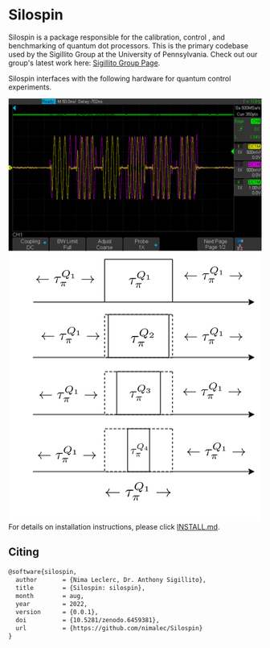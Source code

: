 # Silospin
Silospin is a package responsible for the calibration, control , and benchmarking of quantum dot processors. This is the primary codebase used by the Sigillito Group at the University of Pennsylvania. Check out our group's latest work here:
[Sigillito Group Page](https://pennqubit.com/).   



Silospin interfaces with the following hardware for quantum control experiments.

![](https://github.com/nimalec/Silospin/blob/new_branch_6_5/images/waveform.png)
![](https://github.com/nimalec/Silospin/blob/new_branch_6_5/images/pulses.png)For details on installation instructions, please click [INSTALL.md](https://github.com/nimalec/Silospin/blob/new_branch_6_5/INSTALL.md).  

## Citing
```
@software{silospin,
  author       = {Nima Leclerc, Dr. Anthony Sigillito},
  title        = {Silospin: silospin},
  month        = aug,
  year         = 2022,
  version      = {0.0.1},
  doi          = {10.5281/zenodo.6459381},
  url          = {https://github.com/nimalec/Silospin}
}
```
